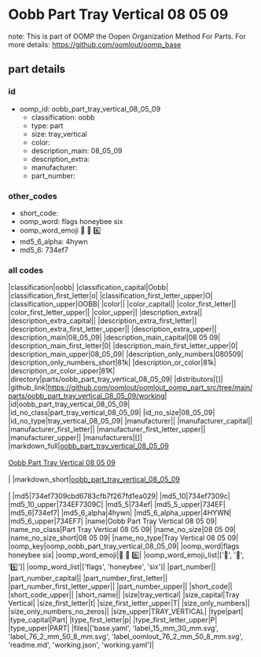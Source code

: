 # Oobb Part Tray Vertical 08 05 09  

note: This is part of OOMP the Oopen Organization Method For Parts. For more details: https://github.com/oomlout/oomp_base

##  part details





### id
* oomp_id: oobb_part_tray_vertical_08_05_09
  * classification: oobb
  * type: part
  * size: tray_vertical
  * color: 
  * description_main: 08_05_09
  * description_extra: 
  * manufacturer: 
  * part_number: 

### other_codes
* short_code: 
* oomp_word: flags honeybee six
* oomp_word_emoji :flags: :honeybee: :six:
* md5_6_alpha: 4hywn
* md5_6: 734ef7

### all codes 
|classification|oobb|
|classification_capital|Oobb|
|classification_first_letter|o|
|classification_first_letter_upper|O|
|classification_upper|OOBB|
|color||
|color_capital||
|color_first_letter||
|color_first_letter_upper||
|color_upper||
|description_extra||
|description_extra_capital||
|description_extra_first_letter||
|description_extra_first_letter_upper||
|description_extra_upper||
|description_main|08_05_09|
|description_main_capital|08 05 09|
|description_main_first_letter|0|
|description_main_first_letter_upper|0|
|description_main_upper|08_05_09|
|description_only_numbers|080509|
|description_only_numbers_short|81k|
|description_or_color|81k|
|description_or_color_upper|81K|
|directory|parts/oobb_part_tray_vertical_08_05_09|
|distributors|[]|
|github_link|https://github.com/oomlout/oomlout_oomp_part_src/tree/main/parts/oobb_part_tray_vertical_08_05_09/working|
|id|oobb_part_tray_vertical_08_05_09|
|id_no_class|part_tray_vertical_08_05_09|
|id_no_size|08_05_09|
|id_no_type|tray_vertical_08_05_09|
|manufacturer||
|manufacturer_capital||
|manufacturer_first_letter||
|manufacturer_first_letter_upper||
|manufacturer_upper||
|manufacturers|[]|
|markdown_full|[oobb_part_tray_vertical_08_05_09](https://github.com/oomlout/oomlout_oomp_part_src/tree/main/parts/oobb_part_tray_vertical_08_05_09/working)<br>[](https://github.com/oomlout/oomlout_oomp_part_src/tree/main/parts/oobb_part_tray_vertical_08_05_09/working)<br>[Oobb Part Tray Vertical 08 05 09](https://github.com/oomlout/oomlout_oomp_part_src/tree/main/parts/oobb_part_tray_vertical_08_05_09/working)<br><br>|
|markdown_short|[oobb_part_tray_vertical_08_05_09](https://github.com/oomlout/oomlout_oomp_part_src/tree/main/parts/oobb_part_tray_vertical_08_05_09/working)<br><br>|
|md5|734ef7309cbd6783cfb7f267fd1ea029|
|md5_10|734ef7309c|
|md5_10_upper|734EF7309C|
|md5_5|734ef|
|md5_5_upper|734EF|
|md5_6|734ef7|
|md5_6_alpha|4hywn|
|md5_6_alpha_upper|4HYWN|
|md5_6_upper|734EF7|
|name|Oobb Part Tray Vertical 08 05 09|
|name_no_class|Part Tray Vertical 08 05 09|
|name_no_size|08 05 09|
|name_no_size_short|08 05 09|
|name_no_type|Tray Vertical 08 05 09|
|oomp_key|oomp_oobb_part_tray_vertical_08_05_09|
|oomp_word|flags honeybee six|
|oomp_word_emoji|:flags: :honeybee: :six:|
|oomp_word_emoji_list|[':flags:', ':honeybee:', ':six:']|
|oomp_word_list|['flags', 'honeybee', 'six']|
|part_number||
|part_number_capital||
|part_number_first_letter||
|part_number_first_letter_upper||
|part_number_upper||
|short_code||
|short_code_upper||
|short_name||
|size|tray_vertical|
|size_capital|Tray Vertical|
|size_first_letter|t|
|size_first_letter_upper|T|
|size_only_numbers||
|size_only_numbers_no_zeros||
|size_upper|TRAY_VERTICAL|
|type|part|
|type_capital|Part|
|type_first_letter|p|
|type_first_letter_upper|P|
|type_upper|PART|
|files|['base.yaml', 'label_15_mm_30_mm.svg', 'label_76_2_mm_50_8_mm.svg', 'label_oomlout_76_2_mm_50_8_mm.svg', 'readme.md', 'working.json', 'working.yaml']|
